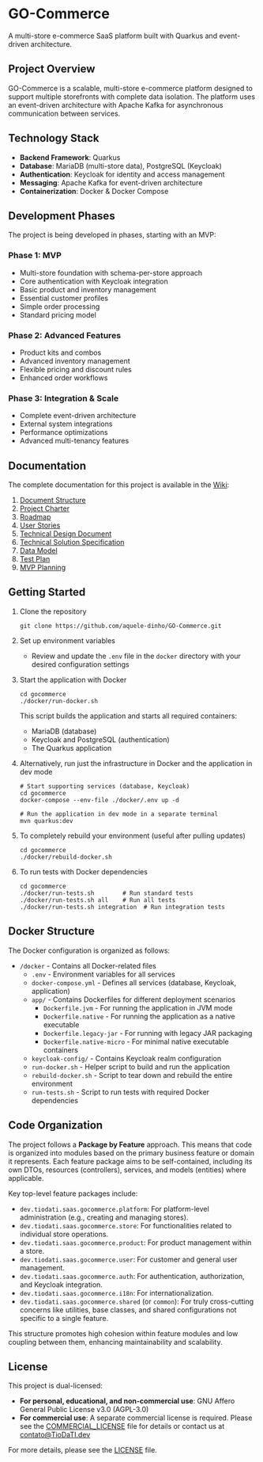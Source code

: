 # GO-Commerce

A multi-store e-commerce SaaS platform built with Quarkus and event-driven architecture.

## Project Overview

GO-Commerce is a scalable, multi-store e-commerce platform designed to support multiple storefronts with complete data isolation. The platform uses an event-driven architecture with Apache Kafka for asynchronous communication between services.

## Technology Stack

- **Backend Framework**: Quarkus
- **Database**: MariaDB (multi-store data), PostgreSQL (Keycloak)
- **Authentication**: Keycloak for identity and access management
- **Messaging**: Apache Kafka for event-driven architecture
- **Containerization**: Docker & Docker Compose

## Development Phases

The project is being developed in phases, starting with an MVP:

### Phase 1: MVP
- Multi-store foundation with schema-per-store approach
- Core authentication with Keycloak integration
- Basic product and inventory management
- Essential customer profiles
- Simple order processing
- Standard pricing model

### Phase 2: Advanced Features
- Product kits and combos
- Advanced inventory management
- Flexible pricing and discount rules
- Enhanced order workflows

### Phase 3: Integration & Scale
- Complete event-driven architecture
- External system integrations
- Performance optimizations
- Advanced multi-tenancy features

## Documentation

The complete documentation for this project is available in the [Wiki](https://github.com/aquele-dinho/GO-Commerce/wiki):

1. [Document Structure](https://github.com/aquele-dinho/GO-Commerce/wiki/00-Document-Structure)
2. [Project Charter](https://github.com/aquele-dinho/GO-Commerce/wiki/01-Project-Charter)
3. [Roadmap](https://github.com/aquele-dinho/GO-Commerce/wiki/02-Roadmap)
4. [User Stories](https://github.com/aquele-dinho/GO-Commerce/wiki/03-User-Story)
5. [Technical Design Document](https://github.com/aquele-dinho/GO-Commerce/wiki/04-Technical-Design-Document)
6. [Technical Solution Specification](https://github.com/aquele-dinho/GO-Commerce/wiki/05-Technical-Solution-Specification)
7. [Data Model](https://github.com/aquele-dinho/GO-Commerce/wiki/06-Data-Model)
8. [Test Plan](https://github.com/aquele-dinho/GO-Commerce/wiki/07-Test-Plan)
9. [MVP Planning](https://github.com/aquele-dinho/GO-Commerce/wiki/08-MVP-Planning)

## Getting Started

1. Clone the repository
   ```
   git clone https://github.com/aquele-dinho/GO-Commerce.git
   ```

2. Set up environment variables
   - Review and update the `.env` file in the `docker` directory with your desired configuration settings

3. Start the application with Docker
   ```
   cd gocommerce
   ./docker/run-docker.sh
   ```
   This script builds the application and starts all required containers:
   - MariaDB (database)
   - Keycloak and PostgreSQL (authentication)
   - The Quarkus application

4. Alternatively, run just the infrastructure in Docker and the application in dev mode
   ```
   # Start supporting services (database, Keycloak)
   cd gocommerce
   docker-compose --env-file ./docker/.env up -d

   # Run the application in dev mode in a separate terminal
   mvn quarkus:dev
   ```

5. To completely rebuild your environment (useful after pulling updates)
   ```
   cd gocommerce
   ./docker/rebuild-docker.sh
   ```

6. To run tests with Docker dependencies
   ```
   cd gocommerce
   ./docker/run-tests.sh        # Run standard tests
   ./docker/run-tests.sh all    # Run all tests
   ./docker/run-tests.sh integration  # Run integration tests
   ```

## Docker Structure

The Docker configuration is organized as follows:
- `/docker` - Contains all Docker-related files
  - `.env` - Environment variables for all services
  - `docker-compose.yml` - Defines all services (database, Keycloak, application)
  - `app/` - Contains Dockerfiles for different deployment scenarios
    - `Dockerfile.jvm` - For running the application in JVM mode
    - `Dockerfile.native` - For running the application as a native executable
    - `Dockerfile.legacy-jar` - For running with legacy JAR packaging
    - `Dockerfile.native-micro` - For minimal native executable containers
  - `keycloak-config/` - Contains Keycloak realm configuration
  - `run-docker.sh` - Helper script to build and run the application
  - `rebuild-docker.sh` - Script to tear down and rebuild the entire environment
  - `run-tests.sh` - Script to run tests with required Docker dependencies

## Code Organization

The project follows a **Package by Feature** approach. This means that code is organized into modules based on the primary business feature or domain it represents. Each feature package aims to be self-contained, including its own DTOs, resources (controllers), services, and models (entities) where applicable.

Key top-level feature packages include:
- `dev.tiodati.saas.gocommerce.platform`: For platform-level administration (e.g., creating and managing stores).
- `dev.tiodati.saas.gocommerce.store`: For functionalities related to individual store operations.
- `dev.tiodati.saas.gocommerce.product`: For product management within a store.
- `dev.tiodati.saas.gocommerce.user`: For customer and general user management.
- `dev.tiodati.saas.gocommerce.auth`: For authentication, authorization, and Keycloak integration.
- `dev.tiodati.saas.gocommerce.i18n`: For internationalization.
- `dev.tiodati.saas.gocommerce.shared` (or `common`): For truly cross-cutting concerns like utilities, base classes, and shared configurations not specific to a single feature.

This structure promotes high cohesion within feature modules and low coupling between them, enhancing maintainability and scalability.

## License

This project is dual-licensed:

- **For personal, educational, and non-commercial use**: GNU Affero General Public License v3.0 (AGPL-3.0)
- **For commercial use**: A separate commercial license is required. Please see the [COMMERCIAL_LICENSE](./COMMERCIAL_LICENSE) file for details or contact us at contato@TioDaTI.dev

For more details, please see the [LICENSE](./LICENSE) file.
